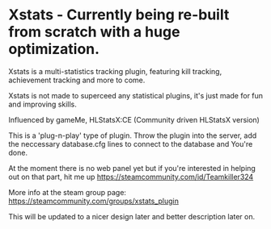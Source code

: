 # Xstats - Currently being re-built from scratch with a huge optimization.
Xstats is a multi-statistics tracking plugin, featuring kill tracking, achievement tracking and more to come.

Xstats is not made to superceed any statistical plugins, it's just made for fun and improving skills.

Influenced by gameMe, HLStatsX:CE (Community driven HLStatsX version) 

This is a 'plug-n-play' type of plugin. Throw the plugin into the server, add the neccessary database.cfg lines to connect to the database and You're done.

At the moment there is no web panel yet but if you're interested in helping out on that part, hit me up https://steamcommunity.com/id/Teamkiller324

More info at the steam group page: https://steamcommunity.com/groups/xstats_plugin

This will be updated to a nicer design later and better description later on.

